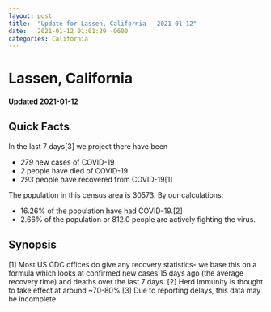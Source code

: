 ```yaml
---
layout: post
title:  "Update for Lassen, California - 2021-01-12"
date:   2021-01-12 01:01:29 -0600
categories: California
---
```


# Lassen, California
#### Updated 2021-01-12

## Quick Facts

In the last 7 days[3] we project there have been
- *279* new cases of COVID-19
- *2* people have died of COVID-19
- *293* people have recovered from COVID-19[1]

The population in this census area is 30573. By our calculations:
- 16.26% of the population have had COVID-19.[2]
- 2.66% of the population or 812.0 people are actively fighting the virus.

## Synopsis




[1] Most US CDC offices do give any recovery statistics- we base this on a formula which looks at confirmed new cases
15 days ago (the average recovery time) and deaths over the last 7 days.
[2] Herd Immunity is thought to take effect at around ~70-80%
[3] Due to reporting delays, this data may be incomplete. 
    